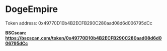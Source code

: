 # DogeEmpire

Token address: 0x49770D10b4B2ECFB290C280aad08d6d006795dCc

**BSCscan: https://bscscan.com/token/0x49770D10b4B2ECFB290C280aad08d6d006795dCc**
